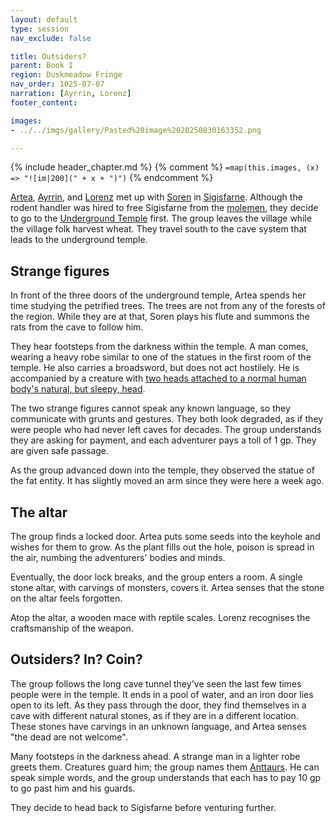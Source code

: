 ```yaml
---
layout: default
type: session
nav_exclude: false

title: Outsiders?
parent: Book I
region: Duskmeadow Fringe
nav_order: 1025-07-07
narration: [Ayrrin, Lorenz]
footer_content: 

images:
- ../../imgs/gallery/Pasted%20image%2020250830163352.png

---
```


{% include header_chapter.md %}
{% comment %}
`=map(this.images, (x) => "![im|200](" + x + ")")`
{% endcomment %}

[Artea](../../directory/Wyrmbark/Artea.md), [Ayrrin](../../directory/Sigisfarne/Ayrrin.md), and [Lorenz](../../directory/DuskmeadowFringe/Lorenz.md) met up with [Soren](../../directory/Kryptwood/Soren.md) in [Sigisfarne](../../directory/Sigisfarne/index.md).
Although the rodent handler was hired to free Sigisfarne from the [molemen](../../directory/DuskmeadowFringe/PiotChant.md), they decide to go to the [Underground Temple](../../directory/DuskmeadowFringe/UndergroundTemple.md) first.
The group leaves the village while the village folk harvest wheat.
They travel south to the cave system that leads to the underground temple.

## Strange figures

In front of the three doors of the underground temple, Artea spends her time studying the petrified trees.
The trees are not from any of the forests of the region.
While they are at that, Soren plays his flute and summons the rats from the cave to follow him.

They hear footsteps from the darkness within the temple.
A man comes, wearing a heavy robe similar to one of the statues in the first room of the temple.
He also carries a broadsword, but does not act hostilely.
He is accompanied by a creature with [two heads attached to a normal human body's natural, but sleepy, head](../../directory/FoldedBelow/Murk.md).

The two strange figures cannot speak any known language, so they communicate with grunts and gestures.
They both look degraded, as if they were people who had never left caves for decades.
The group understands they are asking for payment, and each adventurer pays a toll of 1 gp.
They are given safe passage.

As the group advanced down into the temple, they observed the statue of the fat entity.
It has slightly moved an arm since they were here a week ago.

## The altar

The group finds a locked door.
Artea puts some seeds into the keyhole and wishes for them to grow.
As the plant fills out the hole, poison is spread in the air, numbing the adventurers' bodies and minds.

Eventually, the door lock breaks, and the group enters a room.
A single stone altar, with carvings of monsters, covers it.
Artea senses that the stone on the altar feels forgotten.

Atop the altar, a wooden mace with reptile scales.
Lorenz recognises the craftsmanship of the weapon.

## Outsiders? In? Coin?

The group follows the long cave tunnel they've seen the last few times people were in the temple.
It ends in a pool of water, and an iron door lies open to its left.
As they pass through the door, they find themselves in a cave with different natural stones, as if they are in a different location.
These stones have carvings in an unknown language, and Artea senses "the dead are not welcome".

Many footsteps in the darkness ahead.
A strange man in a lighter robe greets them.
Creatures guard him; the group names them [Anttaurs](../../directory/FoldedBelow/SpiderPeople.md).
He can speak simple words, and the group understands that each has to pay 10 gp to go past him and his guards.

They decide to head back to Sigisfarne before venturing further.